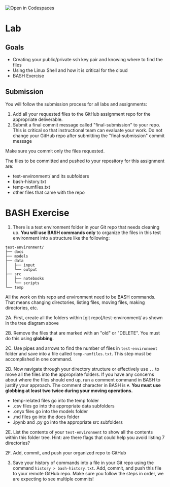 ![Open in Codespaces](https://classroom.github.com/assets/open-in-codespaces-abfff4d4e15f9e1bd8274d9a39a0befe03a0632bb0f153d0ec72ff541cedbe34.svg)
# Lab

## Goals

-   Creating your public/private ssh key pair and knowing where to find the files
-   Using the Linux Shell and how it is critical for the cloud
-   BASH Exercise

## Submission

You will follow the submission process for all labs and assignments:

1. Add all your requested files to the GitHub assignment repo for the appropriate deliverable.
2. Submit a final commit message called "final-submission" to your repo. This is critical so that instructional team can evaluate your work. Do not change your GitHub repo after submitting the "final-submission" commit message

Make sure you commit only the files requested.

The files to be committed and pushed to your repository for this assignment are:

- test-environment/ and its subfolders
- bash-history.txt
- temp-numfiles.txt
- other files that came with the repo


# BASH Exercise

1. There is a test environment folder in your Git repo that needs cleaning up. **You will use BASH commands only** to organize the files in this test environment into a structure like the following:

```
test-environment/
├── docs
├── models
├── data
│   ├── input
│   └── output
├── src
│   ├── notebooks
│   └── scripts
└── temp
```

All the work on this repo and environment need to be BASH commands. That means changing directories, listing files, moving files, making directories, etc.

2A. First, create all the folders within [git repo]/test-environment/ as shown in the tree diagram above

2B. Remove the files that are marked with an "old" or "DELETE". You must do this using **globbing**.

2C. Use pipes and arrows to find the number of files in `test-environment` folder and save into a file called `temp-numfiles.txt`. This step must be accomplished in one command.

2D. Now navigate through your directory structure or effectively use `..` to move all the files into the appropriate folders. If you have any concerns about where the files should end up, run a comment command in BASH to justify your approach. The comment character in BASH is `#`. **You must use globbing at least two twice during your moving operations.**
  
  - temp-related files go into the temp folder
  - .csv files go into the appropriate data subfolders
  - .onyx files go into the models folder
  - .md files go into the docs folder
  - .ipynb and .py go into the appropriate src subfolders
  

2E. List the contents of your `test-environment` to show all the contents within this folder tree. Hint: are there flags that could help you avoid listing 7 directories?

2F. Add, commit, and push your organized repo to GitHub

3. Save your history of commands into a file in your Git repo using the command `history > bash-history.txt`. Add, commit, and push this file to your remote GitHub repo. Make sure you follow the steps in order, we are expecting to see multiple commits!
